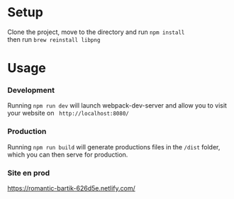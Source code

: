 # Setup
Clone the project, move to the directory and run ```npm install``` <br>
then run ``` brew reinstall libpng ``` 
# Usage
### Development
Running ```npm run dev``` will launch webpack-dev-server and allow you to visit your website on ``` http://localhost:8080/```
### Production
Running ```npm run build``` will generate productions files in the ```/dist``` folder, which you can then serve for production.


### Site en prod
https://romantic-bartik-626d5e.netlify.com/

